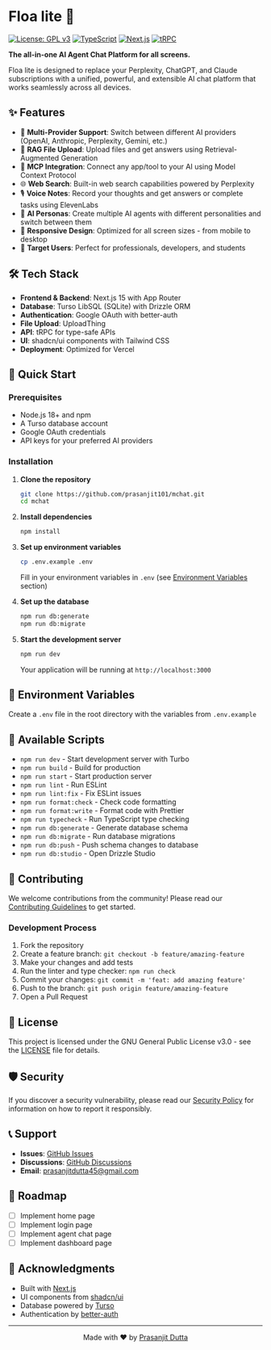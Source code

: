 # Floa lite 🤖

[![License: GPL v3](https://img.shields.io/badge/License-GPLv3-blue.svg)](https://www.gnu.org/licenses/gpl-3.0)
[![TypeScript](https://img.shields.io/badge/TypeScript-007ACC?logo=typescript&logoColor=white)](https://www.typescriptlang.org/)
[![Next.js](https://img.shields.io/badge/Next.js-000000?logo=next.js&logoColor=white)](https://nextjs.org/)
[![tRPC](https://img.shields.io/badge/tRPC-398CCB?logo=trpc&logoColor=white)](https://trpc.io/)

**The all-in-one AI Agent Chat Platform for all screens.**

Floa lite is designed to replace your Perplexity, ChatGPT, and Claude subscriptions with a unified, powerful, and extensible AI chat platform that works seamlessly across all devices.

## ✨ Features

- 🔄 **Multi-Provider Support**: Switch between different AI providers (OpenAI, Anthropic, Perplexity, Gemini, etc.)
- 📁 **RAG File Upload**: Upload files and get answers using Retrieval-Augmented Generation
- 🔌 **MCP Integration**: Connect any app/tool to your AI using Model Context Protocol
- 🌐 **Web Search**: Built-in web search capabilities powered by Perplexity
- 🎙️ **Voice Notes**: Record your thoughts and get answers or complete tasks using ElevenLabs
- 👥 **AI Personas**: Create multiple AI agents with different personalities and switch between them
- 📱 **Responsive Design**: Optimized for all screen sizes - from mobile to desktop
- 🎯 **Target Users**: Perfect for professionals, developers, and students

## 🛠️ Tech Stack

- **Frontend & Backend**: Next.js 15 with App Router
- **Database**: Turso LibSQL (SQLite) with Drizzle ORM
- **Authentication**: Google OAuth with better-auth
- **File Upload**: UploadThing
- **API**: tRPC for type-safe APIs
- **UI**: shadcn/ui components with Tailwind CSS
- **Deployment**: Optimized for Vercel

## 🚀 Quick Start

### Prerequisites

- Node.js 18+ and npm
- A Turso database account
- Google OAuth credentials
- API keys for your preferred AI providers

### Installation

1. **Clone the repository**
   ```bash
   git clone https://github.com/prasanjit101/mchat.git
   cd mchat
   ```

2. **Install dependencies**
   ```bash
   npm install
   ```

3. **Set up environment variables**
   ```bash
   cp .env.example .env
   ```
   
   Fill in your environment variables in `.env` (see [Environment Variables](#environment-variables) section)

4. **Set up the database**
   ```bash
   npm run db:generate
   npm run db:migrate
   ```

5. **Start the development server**
   ```bash
   npm run dev
   ```

   Your application will be running at `http://localhost:3000`

## 🔧 Environment Variables

Create a `.env` file in the root directory with the variables from `.env.example`

## 📜 Available Scripts

- `npm run dev` - Start development server with Turbo
- `npm run build` - Build for production
- `npm run start` - Start production server
- `npm run lint` - Run ESLint
- `npm run lint:fix` - Fix ESLint issues
- `npm run format:check` - Check code formatting
- `npm run format:write` - Format code with Prettier
- `npm run typecheck` - Run TypeScript type checking
- `npm run db:generate` - Generate database schema
- `npm run db:migrate` - Run database migrations
- `npm run db:push` - Push schema changes to database
- `npm run db:studio` - Open Drizzle Studio

## 🤝 Contributing

We welcome contributions from the community! Please read our [Contributing Guidelines](CONTRIBUTING.md) to get started.

### Development Process

1. Fork the repository
2. Create a feature branch: `git checkout -b feature/amazing-feature`
3. Make your changes and add tests
4. Run the linter and type checker: `npm run check`
5. Commit your changes: `git commit -m 'feat: add amazing feature'`
6. Push to the branch: `git push origin feature/amazing-feature`
7. Open a Pull Request

## 📄 License

This project is licensed under the GNU General Public License v3.0 - see the [LICENSE](LICENSE) file for details.

## 🛡️ Security

If you discover a security vulnerability, please read our [Security Policy](SECURITY.md) for information on how to report it responsibly.

## 📞 Support

- **Issues**: [GitHub Issues](https://github.com/prasanjit101/mchat/issues)
- **Discussions**: [GitHub Discussions](https://github.com/prasanjit101/mchat/discussions)
- **Email**: prasanjitdutta45@gmail.com

## 🎯 Roadmap

- [ ] Implement home page
- [ ] Implement login page
- [ ] Implement agent chat page
- [ ] Implement dashboard page

## 🙏 Acknowledgments

- Built with [Next.js](https://nextjs.org/)
- UI components from [shadcn/ui](https://ui.shadcn.com/)
- Database powered by [Turso](https://turso.tech/)
- Authentication by [better-auth](https://better-auth.com/)

---

<div align="center">
  Made with ❤️ by <a href="https://github.com/prasanjit101">Prasanjit Dutta</a>
</div>

